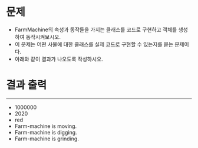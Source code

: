 # 문제
- FarmMachine의 속성과 동작들을 가지는 클래스를 코드로 구현하고 객체를 생성하여 동작시켜보시오.
- 이 문제는 어떤 사물에 대한 클래스를 실제 코드로 구현할 수 있는지를 묻는 문제이다.
- 아래와 같이 결과가 나오도록 작성하시오.


#  결과 출력 

-------------------------------------------------------------------------------------------------------------------------------------------
- 1000000
- 2020
- red
- Farm-machine is moving.
- Farm-machine is digging.
- Farm-machine is grinding.